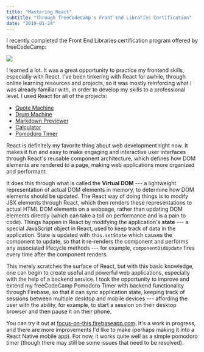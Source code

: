 ```yaml
---
title: "Mastering React"
subtitle: "Through freeCodeCamp's Front End Libraries Certification"
date: "2019-01-24"
---
```


I recently completed the Front End Libraries certification program offered by freeCodeCamp:

<a href="https://www.freecodecamp.org/certification/tmshkr/front-end-libraries" alt="Front End Libraries Certification" target="_blank">
<img src="../assets/blog/images/fcc-frontend-libraries-cert.png" />
</a>

I learned a lot. It was a great opportunity to practice my frontend skills, especially with React. I've been tinkering with React for awhile, through online learning resources and projects, so it was mostly reinforcing what I was already familiar with, in order to develop my skills to a professional level. I used React for all of the projects:

- [Quote Machine](https://codepen.io/tmshkr/full/XoZzvR)
- [Drum Machine](https://codepen.io/tmshkr/full/WLzBNG)
- [Markdown Previewer](https://codepen.io/tmshkr/full/dwmNaZ)
- [Calculator](https://codepen.io/tmshkr/full/OrEbEM)
- [Pomodoro Timer](https://codepen.io/tmshkr/full/Orajrg)

React is definitely my favorite thing about web development right now. It makes it fun and easy to make engaging and interactive user interfaces through React's reusable component architecture, which defines how DOM elements are rendered to a page, making web applications more organized and performant.

It does this through what is called the **Virtual DOM** --- a lightweight representation of actual DOM elements in memory, to determine how DOM elements should be updated. The React way of doing things is to modify JSX elements through React, which then renders these representations to actual HTML DOM elements on a webpage, rather than updating DOM elements directly (which can take a toll on performance and is a pain to code). Things happen in React by modifying the application's **state** --- a special JavaScript object in React, used to keep track of data in the application. State is updated with `this.setState` which causes the component to update, so that it re-renders the component and performs any associated lifecycle methods --- for example, `componentDidUpdate` fires every time after the component renders.

This merely scratches the surface of React, but with this basic knowledge, one can begin to create useful and powerful web applications, especially with the help of a backend service. I took the opportunity to improve and extend my freeCodeCamp Pomodoro Timer with backend functionality through Firebase, so that it can sync application state, keeping track of sessions between multiple desktop and mobile devices --- affording the user with the ability, for example, to start a session on their desktop browser and then pause it on their phone.

You can try it out at [focus-on-this.firebaseapp.com](https://focus-on-this.firebaseapp.com/). It's a work in progress, and there are more improvements I'd like to make (perhaps making it into a React Native mobile app). For now, it works quite well as a simple pomodoro timer (though there may still be some issues that need to be resolved).
